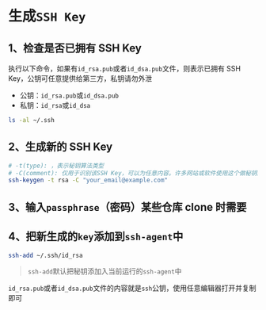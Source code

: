# 生成`SSH Key`

## 1、检查是否已拥有 SSH Key

执行以下命令，如果有`id_rsa.pub`或者`id_dsa.pub`文件，则表示已拥有 SSH Key，公钥可任意提供给第三方，私钥请勿外泄
+ 公钥：`id_rsa.pub`或`id_dsa.pub`
+ 私钥：`id_rsa`或`id_dsa` 

```sh
ls -al ~/.ssh
```

## 2、生成新的 SSH Key

```sh
# -t(type): ，表示秘钥算法类型
# -C(comment): 仅用于识别该SSH Key，可以为任意内容。许多网站或软件使用这个做秘钥的名字
ssh-keygen -t rsa -C "your_email@example.com"
```

## 3、输入`passphrase`（密码）某些仓库 clone 时需要

## 4、把新生成的`key`添加到`ssh-agent`中

```sh
ssh-add ~/.ssh/id_rsa
```

> `ssh-add`默认把秘钥添加入当前运行的`ssh-agent`中

`id_rsa.pub`或者`id_dsa.pub`文件的内容就是`ssh`公钥，使用任意编辑器打开并复制即可
